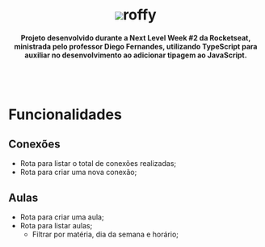 <h1 align="center"><img  src="https://i.imgur.com/UTqEFoh.png">roffy</h1>
<h4 align="center">Projeto desenvolvido durante a Next Level Week #2 da Rocketseat, ministrada pelo professor Diego Fernandes,
utilizando TypeScript para auxiliar no desenvolvimento ao adicionar tipagem ao JavaScript.</h4>

<br>
<br>

# Funcionalidades

## Conexões

- Rota para listar o total de conexões realizadas;
- Rota para criar uma nova conexão;


## Aulas

- Rota para criar uma aula;
- Rota para listar aulas;
    - Filtrar por matéria, dia da semana e horário;
